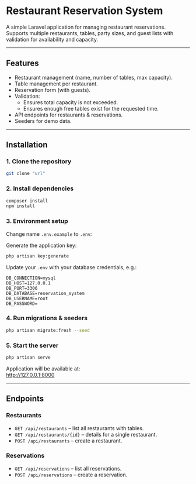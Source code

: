 # Restaurant Reservation System

A simple Laravel application for managing restaurant reservations.  
Supports multiple restaurants, tables, party sizes, and guest lists with validation for availability and capacity.  

---

## Features
- Restaurant management (name, number of tables, max capacity).
- Table management per restaurant.
- Reservation form (with guests).
- Validation:
  - Ensures total capacity is not exceeded.
  - Ensures enough free tables exist for the requested time.
- API endpoints for restaurants & reservations.
- Seeders for demo data.

---

## Installation

### 1. Clone the repository
```bash
git clone "url"
```

### 2. Install dependencies
```bash
composer install
npm install
```

### 3. Environment setup
Change name `.env.example` to `.env`:

Generate the application key:
```bash
php artisan key:generate
```

Update your `.env` with your database credentials, e.g.:
```
DB_CONNECTION=mysql
DB_HOST=127.0.0.1
DB_PORT=3306
DB_DATABASE=reservation_system
DB_USERNAME=root
DB_PASSWORD=
```

### 4. Run migrations & seeders
```bash
php artisan migrate:fresh --seed
```

### 5. Start the server
```bash
php artisan serve
```
Application will be available at:  
http://127.0.0.1:8000  

---

## Endpoints

### Restaurants
- `GET /api/restaurants` – list all restaurants with tables.
- `GET /api/restaurants/{id}` – details for a single restaurant.
- `POST /api/restaurants` – create a restaurant.

### Reservations
- `GET /api/reservations` – list all reservations.
- `POST /api/reservations` – create a reservation.